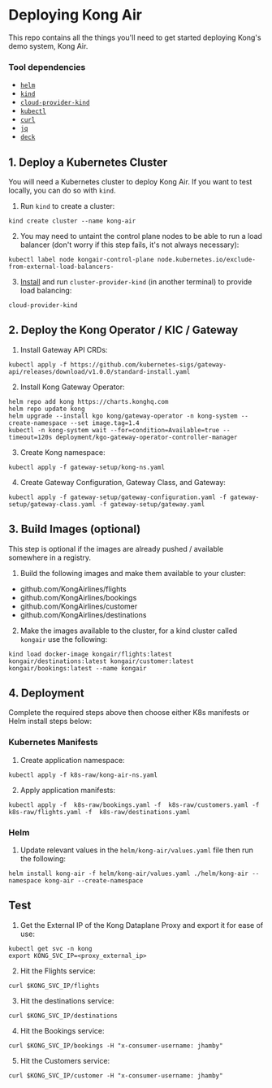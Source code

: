 # Deploying Kong Air

This repo contains all the things you'll need to get started deploying Kong's demo system, Kong Air. 


### Tool dependencies

- [`helm`](https://helm.sh/docs/intro/install/)
- [`kind`](https://kind.sigs.k8s.io/)
- [`cloud-provider-kind`](https://github.com/kubernetes-sigs/cloud-provider-kind)
- [`kubectl`](https://kubernetes.io/docs/tasks/tools/)
- [`curl`](https://curl.se/download.html)
- [`jq`](https://jqlang.github.io/jq/download/)
- [`deck`](https://docs.konghq.com/deck/latest/)


## 1. Deploy a Kubernetes Cluster

You will need a Kubernetes cluster to deploy Kong Air. If you want to test locally, you can do so with `kind`.

1. Run `kind` to create a cluster:

```
kind create cluster --name kong-air
```

2. You may need to untaint the control plane nodes to be able to run a load balancer (don't worry if this step fails, it's not always necessary):

```
kubectl label node kongair-control-plane node.kubernetes.io/exclude-from-external-load-balancers-
```

3. [Install](https://github.com/kubernetes-sigs/cloud-provider-kind) and run `cluster-provider-kind` (in another terminal) to provide load balancing:

```
cloud-provider-kind
```

## 2. Deploy the Kong Operator / KIC / Gateway

1. Install Gateway API CRDs:

```
kubectl apply -f https://github.com/kubernetes-sigs/gateway-api/releases/download/v1.0.0/standard-install.yaml
```

2. Install Kong Gateway Operator:

```
helm repo add kong https://charts.konghq.com
helm repo update kong
helm upgrade --install kgo kong/gateway-operator -n kong-system --create-namespace --set image.tag=1.4
kubectl -n kong-system wait --for=condition=Available=true --timeout=120s deployment/kgo-gateway-operator-controller-manager
```

3. Create Kong namespace:

```
kubectl apply -f gateway-setup/kong-ns.yaml
```

4. Create Gateway Configuration, Gateway Class, and Gateway:

```
kubectl apply -f gateway-setup/gateway-configuration.yaml -f gateway-setup/gateway-class.yaml -f gateway-setup/gateway.yaml
```

## 3. Build Images (optional)

This step is optional if the images are already pushed / available somewhere in a registry.

1. Build the following images and make them available to your cluster:
- github.com/KongAirlines/flights
- github.com/KongAirlines/bookings
- github.com/KongAirlines/customer
- github.com/KongAirlines/destinations

2. Make the images available to the cluster, for a kind cluster called `kongair` use the following:

```
kind load docker-image kongair/flights:latest kongair/destinations:latest kongair/customer:latest kongair/bookings:latest --name kongair
```


## 4. Deployment

Complete the required steps above then choose either K8s manifests or Helm install steps below:

### Kubernetes Manifests

1. Create application namespace:

```
kubectl apply -f k8s-raw/kong-air-ns.yaml
```

2. Apply application manifests:

```
kubectl apply -f  k8s-raw/bookings.yaml -f  k8s-raw/customers.yaml -f  k8s-raw/flights.yaml -f  k8s-raw/destinations.yaml
```

### Helm

1. Update relevant values in the `helm/kong-air/values.yaml` file then run the following:

```
helm install kong-air -f helm/kong-air/values.yaml ./helm/kong-air --namespace kong-air --create-namespace
```

## Test

1. Get the External IP of the Kong Dataplane Proxy and export it for ease of use:

```
kubectl get svc -n kong 
export KONG_SVC_IP=<proxy_external_ip>
```

2. Hit the Flights service:

```
curl $KONG_SVC_IP/flights
```

3. Hit the destinations service:

```
curl $KONG_SVC_IP/destinations
```

4. Hit the Bookings service:

```
curl $KONG_SVC_IP/bookings -H "x-consumer-username: jhamby"
```

5. Hit the Customers service:

```
curl $KONG_SVC_IP/customer -H "x-consumer-username: jhamby"
```